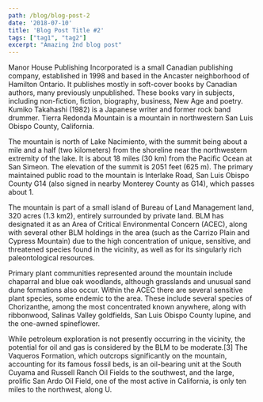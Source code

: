 ```yaml
---
path: /blog/blog-post-2
date: '2018-07-10'
title: 'Blog Post Title #2'
tags: ["tag1", "tag2"]
excerpt: "Amazing 2nd blog post"
---
```

Manor House Publishing Incorporated is a small Canadian publishing company, established in 1998 and based in the Ancaster neighborhood of Hamilton Ontario. It publishes mostly in soft-cover books by Canadian authors, many previously unpublished. These books vary in subjects, including non-fiction, fiction, biography, business, New Age and poetry. Kumiko Takahashi (1982) is a Japanese writer and former rock band drummer. Tierra Redonda Mountain is a mountain in northwestern San Luis Obispo County, California.



The mountain is north of Lake Nacimiento, with the summit being about a mile and a half (two kilometers) from the shoreline near the northwestern extremity of the lake. It is about 18 miles (30 km) from the Pacific Ocean at San Simeon. The elevation of the summit is 2051 feet (625 m). The primary maintained public road to the mountain is Interlake Road, San Luis Obispo County G14 (also signed in nearby Monterey County as G14), which passes about 1.



The mountain is part of a small island of Bureau of Land Management land, 320 acres (1.3 km2), entirely surrounded by private land. BLM has designated it as an Area of Critical Environmental Concern (ACEC), along with several other BLM holdings in the area (such as the Carrizo Plain and Cypress Mountain) due to the high concentration of unique, sensitive, and threatened species found in the vicinity, as well as for its singularly rich paleontological resources.



Primary plant communities represented around the mountain include chaparral and blue oak woodlands, although grasslands and unusual sand dune formations also occur. Within the ACEC there are several sensitive plant species, some endemic to the area. These include several species of Chorizanthe, among the most concentrated known anywhere, along with ribbonwood, Salinas Valley goldfields, San Luis Obispo County lupine, and the one-awned spineflower.



While petroleum exploration is not presently occurring in the vicinity, the potential for oil and gas is considered by the BLM to be moderate.\[3] The Vaqueros Formation, which outcrops significantly on the mountain, accounting for its famous fossil beds, is an oil-bearing unit at the South Cuyama and Russell Ranch Oil Fields to the southwest, and the large, prolific San Ardo Oil Field, one of the most active in California, is only ten miles to the northwest, along U.
